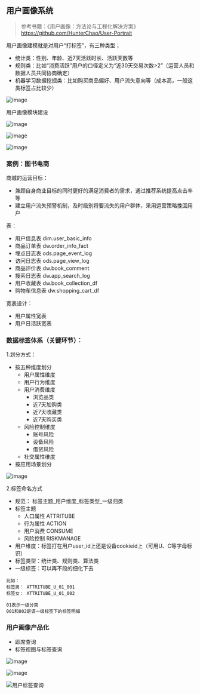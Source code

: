 ## 用户画像系统
> 参考书籍：《用户画像：方法论与工程化解决方案》 https://github.com/HunterChao/User-Portrait

用户画像建模就是对用户“打标签”，有三种类型；
- 统计类：性别、年龄、近7天活跃时长、活跃天数等
- 规则类：比如“消费活跃”用户的口径定义为“近30天交易次数>2”（运营人员和数据人员共同协商确定）
- 机器学习数据挖掘类：比如购买商品偏好、用户流失意向等（成本高，一般这类标签占比较少）

![image](images/用户画像数仓架构.png)

用户画像模块建设

![image](images/用户画像主要覆盖模块.jpg)

![image](images/用户画像建设项目流程.jpg)

![image](images/用户画像项目各阶段关键产出.jpg)


### 案例：图书电商
商城的运营目标：
- 兼顾自身商业目标的同时更好的满足消费者的需求，通过推荐系统提高点击率等
- 建立用户流失预警机制，及时级别将要流失的用户群体，采用运营策略挽回用户

表：
- 用户信息表 dim.user_basic_info
- 商品订单表 dw.order_info_fact 
- 埋点日志表 ods.page_event_log
- 访问日志表 ods.page_view_log
- 商品评价表 dw.book_comment
- 搜索日志表 dw.app_search_log
- 用户收藏表 dw.book_collection_df
- 购物车信息表 dw.shopping_cart_df

宽表设计：
- 用户属性宽表
- 用户日活跃宽表

### 数据标签体系（关键环节）：
1.划分方式：
- 按五种维度划分
    - 用户属性维度
    - 用户行为维度
    - 用户消费维度
        - 浏览品类
        - 近7天加购类
        - 近7天收藏类
        - 近7天购买类
    - 风险控制维度
        - 账号风险
        - 设备风险
        - 借贷风险
    - 社交属性维度 
- 按应用场景划分

![image](images/画像标签应用场景划分.jpg)

2.标签命名方式
- 规范： 标签主题_用户维度_标签类型_一级归类
- 标签主题
    - 人口属性 ATTRITUBE
    - 行为属性 ACTION
    - 用户消费 CONSUME
    - 风险控制 RISKMANAGE
- 用户维度：标签打在用户user_id上还是设备cookieid上（可用U、C等字母标识）
- 标签类型：统计类、规则类、算法类
- 一级标签：可以再不段的细化下去
```
比如：
标签男： ATTRITUBE_U_01_001
标签女： ATTRITUBE_U_01_002

01表示一级分类
001和002是该一级标签下的标签明细
```

### 用户画像产品化
- 即席查询
- 标签视图与标签查询

![image](images/平台标签视图.jpg)

![image](images/标签元数据视图.jpg)

![用户标签查询](images/用户标签查询.jpg)

